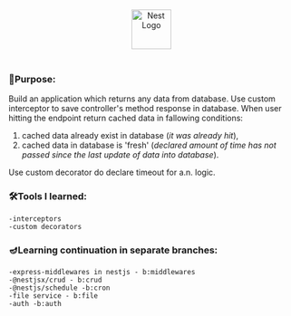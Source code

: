 <p style="padding: 20px; text-align: center">
<img src="https://nestjs.com/img/logo-small.svg" width="70" alt="Nest Logo" />
</p>

### 🎯Purpose:
Build an application which returns any data from database.
Use custom interceptor to save controller's method response in database.
When user hitting the endpoint return cached data in fallowing conditions:

1) cached data already exist in database (_it was already hit_),
2) cached data in database is 'fresh' (_declared amount of time has not passed since the last update of data into database_).

Use custom decorator do declare timeout for a.n. logic.

### 🛠️Tools I learned:
    -interceptors
    -custom decorators

### 🪔Learning continuation in separate branches:
    -express-middlewares in nestjs - b:middlewares
    -@nestjsx/crud - b:crud
    -@nestjs/schedule -b:cron
    -file service - b:file
    -auth -b:auth